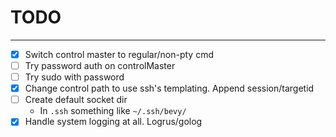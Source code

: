# TODO
-----

- [x] Switch control master to regular/non-pty cmd
- [ ] Try password auth on controlMaster
- [ ] Try sudo with password
- [x] Change control path to use ssh's templating. Append session/targetid
- [ ] Create default socket dir
  - In `.ssh` something like `~/.ssh/bevy/`
- [x] Handle system logging at all. Logrus/golog
